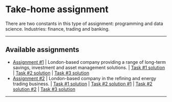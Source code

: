 # Take-home assignment
There are two constants in this type of assignment: programming and data science. Industries: finance, trading and banking.
***

## Available assignments

- [Assignment #1](https://github.com/kyaiooiayk/ML-AI-DS-for-Finance/blob/main/take_home_assignment/1.zip) | London-based company providing a range of long-term savings, investment and asset management solutions.  | [Task #1 solution](https://github.com/kyaiooiayk/SQL-Notes/blob/main/LeetCode/files/181%20-%20Employees%20Earning%20More%20Than%20Their%20Managers.md) | [Task #2 solution](https://github.com/kyaiooiayk/Python-Programming/blob/main/tutorials/Algorithms/tutorials/GitHub_MD_rendering/Dijkstra%E2%80%99s%20algorithm%20for%20finding%20minimum%20distance%20path.ipynb) | [Task #3 solution](https://github.com/kyaiooiayk/NLP-Natural-Language-Processing-Notes/blob/main/tutorials/Topics%20analysis%20of%20company%20earning%20calls.ipynb)
- [Assignment #2](https://github.com/kyaiooiayk/ML-AI-DS-for-Finance/blob/main/take_home_assignment/2.zip) | London-based company in the refining and energy trading business. | [Task #1 solution](https://github.com/kyaiooiayk/Awesome-Competitive-Programming/blob/main/tutorials/Others/Coins%20change%20machine.ipynb) | [Task #2 solution #1](https://github.com/kyaiooiayk/ML-AI-DS-for-Finance/blob/main/tutorials/modelling/Detect%20bullish%20and%20bearish%20breakdowns.ipynb) | [Task #2 solution #2](https://github.com/JingweiZhang2017/price_breakout_detection) | [Task #3 solution](https://github.com/kyaiooiayk/TimeSeries-Notes/blob/main/tutorials/ARIMA_and_similars/Predict%20electricity%20consumption%20over%205%20yrs%20using%20ARIMA%20.ipynb)
***
